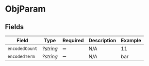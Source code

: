 # ObjParam


## Fields

| Field              | Type               | Required           | Description        | Example            |
| ------------------ | ------------------ | ------------------ | ------------------ | ------------------ |
| `encodedCount`     | *?string*          | :heavy_minus_sign: | N/A                | 11                 |
| `encodedTerm`      | *?string*          | :heavy_minus_sign: | N/A                | bar                |